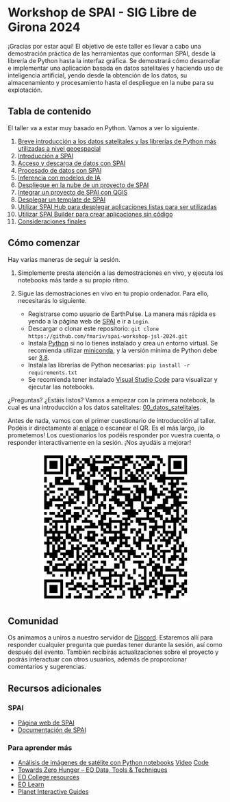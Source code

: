 # Workshop de SPAI - SIG Libre de Girona 2024

¡Gracias por estar aquí! El objetivo de este taller es llevar a cabo una demostración práctica de las herramientas que conforman SPAI, desde la librería de Python hasta la interfaz gráfica. Se demostrará cómo desarrollar e implementar una aplicación basada en datos satelitales y haciendo uso de inteligencia artificial, yendo desde la obtención de los datos, su almacenamiento y procesamiento hasta el despliegue en la nube para su explotación.

## Tabla de contenido

El taller va a estar muy basado en Python. Vamos a ver lo siguiente.

1. [Breve introducción a los datos satelitales y las librerías de Python más utilizadas a nivel geoespacial](./notebooks/00_datos_satelitales.ipynb)
2. [Introducción a SPAI](./notebooks/01_spai.ipynb)
3. [Acceso y descarga de datos con SPAI](./notebooks/02_acceso_datos.ipynb)
4. [Procesado de datos con SPAI](./notebooks/03_procesado_datos.ipynb)
5. [Inferencia con modelos de IA](./notebooks/04_inferencia_ia.ipynb)
6. [Despliegue en la nube de un proyecto de SPAI](./notebooks/05_despliegue.ipynb)
7. [Integrar un proyecto de SPAI con QGIS](./notebooks/06_integraciones.ipynb)
8. [Desplegar un template de SPAI](./notebooks/07_templates.ipynb)
9. [Utilizar SPAI Hub para desplegar aplicaciones listas para ser utilizadas](./notebooks/08_hub.ipynb)
10. [Utilizar SPAI Builder para crear aplicaciones sin código](./notebooks/09_builder.ipynb)
11. [Consideraciones finales](./notebooks/10_final.ipynb)

## Cómo comenzar

Hay varias maneras de seguir la sesión.

1. Simplemente presta atención a las demostraciones en vivo, y ejecuta los notebooks más tarde a su propio ritmo.

2. Sigue las demostraciones en vivo en tu propio ordenador. Para ello, necesitarás lo siguiente.

   - Registrarse como usuario de EarthPulse. La manera más rápida es yendo a la página web de [SPAI](https://spai.earthpulse.ai/) e ir a `Login`.
   - Descargar o clonar este repositorio: `git clone https://github.com/fmariv/spai-workshop-jsl-2024.git`
   - Instala [Python](https://www.python.org/) si no lo tienes instalado y crea un entorno virtual. Se recomienda utilizar [miniconda](https://docs.anaconda.com/free/miniconda/), y la versión mínima de Python debe ser [3.8](https://www.python.org/downloads/).
   - Instala las librerías de Python necesarias: `pip install -r requirements.txt`
   - Se recomienda tener instalado [Visual Studio Code](https://code.visualstudio.com/) para visualizar y ejecutar las notebooks.

¿Preguntas? ¿Estáis listos? Vamos a empezar con la primera notebook, la cual es una introducción a los datos satelitales: [00_datos_satelitales](notebooks/00_datos_satelitales.ipynb).

Antes de nada, vamos con el primer cuestionario de introducción al taller. Podéis ir directamente al [enlace](https://docs.google.com/forms/d/e/1FAIpQLSeAsEGUlT3RAFV7dB-HORR1oD2vV0MVYiTcA69IIJqK00BhCg/viewform?embedded=true) o escanear el QR. Es el más largo, ¡lo prometemos! Los cuestionarios los podéis responder por vuestra cuenta, o responder interactivamente en la sesión. ¡Nos ayudáis a mejorar!

<div style="text-align: center;">
    <img src="img/qr-1.png" width=350>
</div>

## Comunidad

Os animamos a uniros a nuestro servidor de [Discord](https://discord.com/invite/gCWyPzDjM2). Estaremos allí para responder cualquier pregunta que puedas tener durante la sesión, así como después del evento. También recibirás actualizaciones sobre el proyecto y podrás interactuar con otros usuarios, además de proporcionar comentarios y sugerencias.

## Recursos adicionales

### SPAI

- [Página web de SPAI](https://spai.earthpulse.ai/)
- [Documentación de SPAI](https://spai.earthpulse.ai/docs)

### Para aprender más

- [Análisis de imágenes de satélite con Python notebooks](https://www.unigis.es/webinar-analisis-de-imagenes-de-satelite-con-python-notebooks/) [Video](https://vimeo.com/427998599) [Code](https://github.com/ramiroaznar/ndvi-analysis)
- [Towards Zero Hunger – EO Data, Tools & Techniques](https://eo-college.org/eo-4-towards-zero-hunger/)
- [EO College resources](https://eo-college.org/all-resources/)
- [EO Learn](https://eo-learn.readthedocs.io/en/latest/)
- [Planet Interactive Guides](https://github.com/planetlabs/notebooks)
